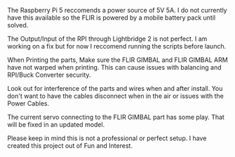 The Raspberry Pi 5 reccomends a power source of 5V 5A. I do not currently have this available so the FLIR is powered by a mobile battery pack until solved.

The Output/Input of the RPI through Lightbridge 2 is not perfect. I am working on a fix but for now I reccomend running the scripts before launch.

When Printing the parts, Make sure the FLIR GIMBAL and FLIR GIMBAL ARM have not warped when printing. This can cause issues with balancing and RPI/Buck Converter security.

Look out for interference of the parts and wires when and after install. You don't want to have the cables disconnect when in the air or issues with the Power Cables.

The current servo connecting to the FLIR GIMBAL part has some play. That will be fixed in an updated model.

Please keep in mind this is not a professional or perfect setup. I have created this project out of Fun and Interest.